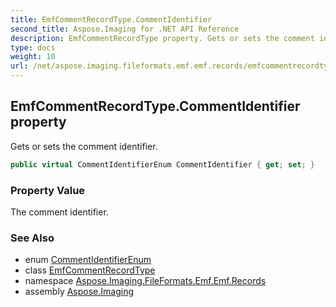 ```yaml
---
title: EmfCommentRecordType.CommentIdentifier
second_title: Aspose.Imaging for .NET API Reference
description: EmfCommentRecordType property. Gets or sets the comment identifier
type: docs
weight: 10
url: /net/aspose.imaging.fileformats.emf.emf.records/emfcommentrecordtype/commentidentifier/
---
```

## EmfCommentRecordType.CommentIdentifier property

Gets or sets the comment identifier.

```csharp
public virtual CommentIdentifierEnum CommentIdentifier { get; set; }
```

### Property Value

The comment identifier.

### See Also

* enum [CommentIdentifierEnum](../../emfcommentrecordtype.commentidentifierenum/)
* class [EmfCommentRecordType](../)
* namespace [Aspose.Imaging.FileFormats.Emf.Emf.Records](../../emfcommentrecordtype/)
* assembly [Aspose.Imaging](../../../)


